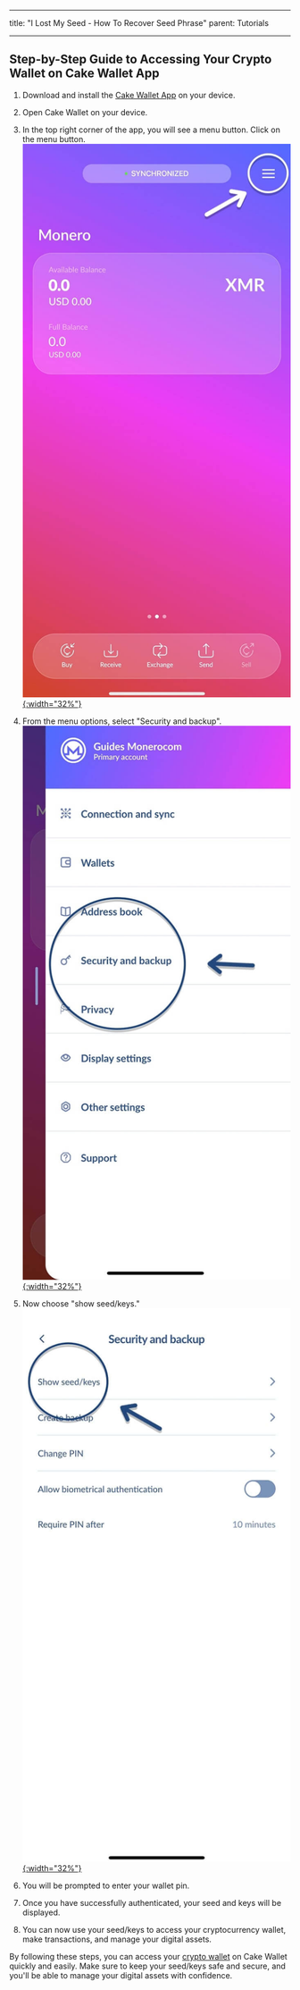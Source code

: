 ﻿---

title: "I Lost My Seed - How To Recover Seed Phrase"
parent: Tutorials

---
Step-by-Step Guide to Accessing Your Crypto Wallet on Cake Wallet App
-

 
1. Download and install the [Cake Wallet App](https://cakewallet.com/) on your device.

2. Open Cake Wallet on your device.

3. In the top right corner of the app, you will see a menu button. Click on the menu button. [![MainScreen](/images/MainScreen-MenuPoint.jpg){:width="32%"}](/images/image.jpg)

4. From the menu options, select "Security and backup". [![Menu](/images/Menu-SecurityPoint.jpg){:width="32%"}](/images/image.jpg)

5. Now choose "show seed/keys." [![SecurityMenu](/images/Security-SeedPoint.jpg){:width="32%"}](/images/image.jpg)

6. You will be prompted to enter your wallet pin.

7. Once you have successfully authenticated, your seed and keys will be displayed.

8. You can now use your seed/keys to access your cryptocurrency wallet, make transactions, and manage your digital assets.

  

By following these steps, you can access your [crypto wallet](https://cakewallet.com/) on Cake Wallet quickly and easily. Make sure to keep your seed/keys safe and secure, and you'll be able to manage your digital assets with confidence.
